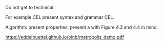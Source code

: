 Do not get to technical.

For example CEL present syntax and grammar CEL.

Algorithm: present properties, present a with Figure 4.3 and 4.4 in mind.

https://eddelbuettel.github.io/binb/metropolis_demo.pdf
